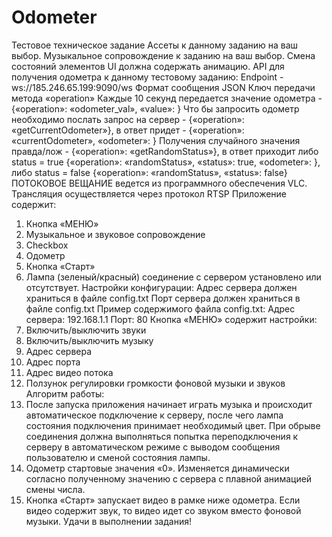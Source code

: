 # Odometer
Тестовое техническое задание
Ассеты к данному заданию на ваш выбор. Музыкальное сопровождение к заданию на
ваш выбор. Смена состояний элементов UI должна содержать анимацию.
API для получения одометра к данному тестовому заданию:
Endpoint - ws://185.246.65.199:9090/ws
Формат сообщения JSON
Ключ передачи метода «operation»
Каждые 10 секунд передается значение одометра - {«operation»: «odometer_val», «value»:
<FLOAT> }
Что бы запросить одометр необходимо послать запрос на сервер - {«operation»:
«getCurrentOdometer»}, в ответ придет - {«operation»: «currentOdometer», «odometer»:
<FLOAT>}
Получения случайного значения правда/лож - {«operation»: «getRandomStatus»}, в ответ
приходит либо status = true {«operation»: «randomStatus», «status»: true, «odometer»:
<FLOAT>}, либо status = false {«operation»: «randomStatus», «status»: false}
ПОТОКОВОЕ ВЕЩАНИЕ ведется из программного обеспечения VLC. Трансляция
осуществляется через протокол RTSP
Приложение содержит:
1. Кнопка «МЕНЮ»
2. Музыкальное и звуковое сопровождение
3. Checkbox
4. Одометр
5. Кнопка «Старт»
6. Лампа (зеленый/красный) соединение с сервером установлено или отсутствует.
Настройки конфигурации:
Адрес сервера должен храниться в файле config.txt
Порт сервера должен храниться в файле config.txt
Пример содержимого файла config.txt:
Адрес сервера: 192.168.1.1
Порт: 80
Кнопка «МЕНЮ» содержит настройки:
1. Включить/выключить звуки
2. Включить/выключить музыку
3. Адрес сервера
4. Адрес порта
5. Адрес видео потока
6. Ползунок регулировки громкости фоновой музыки и звуков
Алгоритм работы:
1. После запуска приложения начинает играть музыка и происходит автоматическое
подключение к серверу, после чего лампа состояния подключения принимает необходимый
цвет. При обрыве соединения должна выполняться попытка переподключения к серверу в
автоматическом режиме с выводом сообщения пользователю и сменой состояния лампы.
2. Одометр стартовые значения «0». Изменяется динамически согласно полученному
значению с сервера с плавной анимацией смены числа.
3. Кнопка «Старт» запускает видео в рамке ниже одометра. Если видео содержит звук, то
видео идет со звуком вместо фоновой музыки.
Удачи в выполнении задания!
